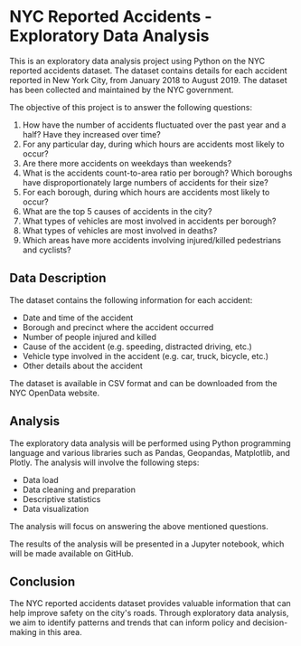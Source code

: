 NYC Reported Accidents - Exploratory Data Analysis
==================================================

This is an exploratory data analysis project using Python on the NYC reported accidents dataset. The dataset contains details for each accident reported in New York City, from January 2018 to August 2019. The dataset has been collected and maintained by the NYC government.

The objective of this project is to answer the following questions:

1.  How have the number of accidents fluctuated over the past year and a half? Have they increased over time?
2.  For any particular day, during which hours are accidents most likely to occur?
3.  Are there more accidents on weekdays than weekends?
4.  What is the accidents count-to-area ratio per borough? Which boroughs have disproportionately large numbers of accidents for their size?
5.  For each borough, during which hours are accidents most likely to occur?
6.  What are the top 5 causes of accidents in the city?
7.  What types of vehicles are most involved in accidents per borough?
8.  What types of vehicles are most involved in deaths?
9.  Which areas have more accidents involving injured/killed pedestrians and cyclists?

Data Description
----------------

The dataset contains the following information for each accident:

-   Date and time of the accident
-   Borough and precinct where the accident occurred
-   Number of people injured and killed
-   Cause of the accident (e.g. speeding, distracted driving, etc.)
-   Vehicle type involved in the accident (e.g. car, truck, bicycle, etc.)
-   Other details about the accident

The dataset is available in CSV format and can be downloaded from the NYC OpenData website.

Analysis
--------

The exploratory data analysis will be performed using Python programming language and various libraries such as Pandas, Geopandas, Matplotlib, and Plotly. The analysis will involve the following steps:

-   Data load
-   Data cleaning and preparation
-   Descriptive statistics
-   Data visualization

The analysis will focus on answering the above mentioned questions.

The results of the analysis will be presented in a Jupyter notebook, which will be made available on GitHub.

Conclusion
----------

The NYC reported accidents dataset provides valuable information that can help improve safety on the city's roads. Through exploratory data analysis, we aim to identify patterns and trends that can inform policy and decision-making in this area.
